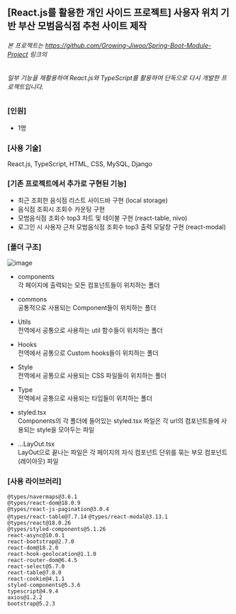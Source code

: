 ## [React.js를 활용한 개인 사이드 프로젝트] 사용자 위치 기반 부산 모범음식점 추천 사이트 제작
###### 본 프로젝트는 https://github.com/Growing-Jiwoo/Spring-Boot-Module-Project 링크의 
###### 일부 기능을 재활용하여 React.js와 TypeScript를 활용하여 단독으로 다시 개발한 프로젝트입니다.  

### [인원]

- 1명

### [사용 기술]

React.js, TypeScript, HTML, CSS, MySQL, Django

### [기존 프로젝트에서 추가로 구현된 기능]
- 최근 조회한 음식점 리스트 사이드바 구현 (local storage)
- 음식점 조회시 조회수 카운팅 구현
- 모범음식점 조회수 top3 차트 및 테이블 구현 (react-table, nivo)
- 로그인 시 사용자 근처 모범음식점 조회수 top3 출력 모달창 구현 (react-modal)

### [폴더 구조]

![image](https://user-images.githubusercontent.com/115076308/230529811-fd3bd842-d0b6-4a44-a161-50a7cc04e7ce.png)

- components  
각 페이지에 출력되는 모든 컴포넌트들이 위치하는 폴더

- commons  
공통적으로 사용되는 Component들이 위치하는 폴더

- Utils  
전역에서 공통으로 사용하는 util 함수들이 위치하는 폴더

- Hooks  
전역에서 공통으로 Custom hooks들이 위치하는 폴더

- Style  
전역에서 공통으로 사용되는 CSS 파일들이 위치하는 폴더

- Type  
전역에서 공통으로 사용되는 타입들이 위치하는 폴더

- styled.tsx  
Components의 각 폴더에 들어있는 styled.tsx 파일은 각 url의 컴포넌트들에 사용되는 style을 모아두는 파일   
   
- ...LayOut.tsx   
LayOut으로 끝나는 파일은 각 페이지의 자식 컴포넌트 단위를 묶는 부모 컴포넌트(레이아웃) 파일

### [사용 라이브러리]

`@types/navermaps@3.6.1`  
`@types/react-dom@18.0.9`  
`@types/react-js-pagination@3.0.4`  
`@types/react-table@7.7.14` 
`@types/react-modal@3.13.1`
`@types/react@18.0.26`  
`@types/styled-components@5.1.26`  
`react-async@10.0.1`  
`react-bootstrap@2.7.0`  
`react-dom@18.2.0`  
`react-hook-geolocation@1.1.0`  
`react-router-dom@6.4.5`  
`react-select@5.7.0`  
`react-table@7.8.0`  
`react-cookie@4.1.1`   
`styled-components@5.3.6`  
`typescript@4.9.4`  
`axios@1.2.2`  
`bootstrap@5.2.3`  

